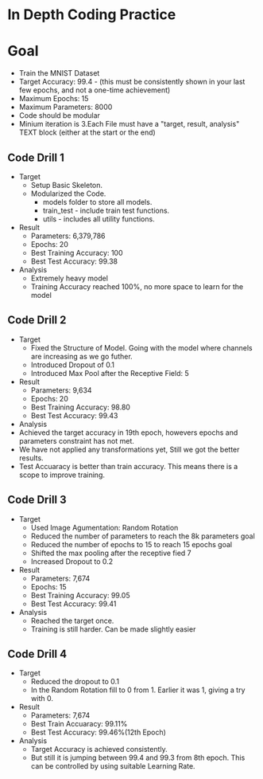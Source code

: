 # In Depth Coding Practice

# Goal

- Train the MNIST Dataset
- Target Accuracy: 99.4 - (this must be consistently shown in your last few epochs, and not a one-time achievement)
- Maximum Epochs: 15
- Maximum Parameters: 8000
- Code should be modular
- Minium iteration is 3.Each File must have a "target, result, analysis" TEXT block (either at the start or the end)

## Code Drill 1
  * Target
    * Setup Basic Skeleton. 
    * Modularized the Code. 
      - models folder to store all models.
      - train_test - include train test functions.
      - utils - includes all utility functions.
  * Result
    * Parameters: 6,379,786
    * Epochs: 20
    * Best Training Accuracy: 100
    * Best Test Accuracy: 99.38
  * Analysis
     * Extremely heavy model
     * Training Accuracy reached 100%, no more space to learn for the model
 
## Code Drill 2
  * Target 
    * Fixed the Structure of Model. Going with the model where channels are increasing as we go futher. 
    * Introduced Dropout of 0.1
    * Introduced Max Pool after the Receptive Field: 5
  * Result
    * Parameters: 9,634
    * Epochs: 20
    * Best Training Accuracy: 98.80
    * Best Test Accuracy: 99.43
  * Analysis
   * Achieved the target accuracy in 19th epoch, howevers epochs and parameters constraint has not met. 
   * We have not applied any transformations yet, Still we got the better results.
   * Test Accuaracy is better than train accuracy. This means there is a scope to improve training. 

## Code Drill 3
  * Target
     * Used Image Agumentation: Random Rotation
     * Reduced the number of parameters to reach the 8k parameters goal
     * Reduced the number of epochs to 15 to reach 15 epochs goal
     * Shifted the max pooling after the receptive fied 7
     * Increased Dropout to 0.2
  * Result
    * Parameters: 7,674
    * Epochs: 15
    * Best Training Accuracy: 99.05
    * Best Test Accuracy: 99.41
  * Analysis
    * Reached the target once.
    * Training is still harder. Can be made slightly easier


## Code Drill 4

* Target
  * Reduced the dropout to 0.1
  * In the Random Rotation fill to 0 from 1. Earlier it was 1, giving a try with 0.
* Result 
  * Parameters: 7,674
  * Best Train Accuaracy: 99.11%
  * Best Test Accuracy: 99.46%(12th Epoch)
* Analysis
  * Target Accuracy is achieved consistently. 
  * But still it is jumping between 99.4 and 99.3 from 8th epoch. This can be controlled by using suitable Learning Rate.

